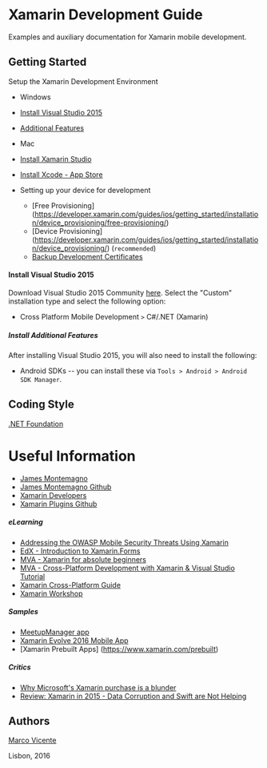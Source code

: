 # Xamarin Development Guide

Examples and auxiliary documentation for Xamarin mobile development.

## Getting Started ##
Setup the Xamarin Development Environment

* Windows
 * [Install Visual Studio 2015](#visual_studio_setup)
 * [Additional Features](#visual_studio_additional_setup)

* Mac
 * [Install Xamarin Studio](https://developer.xamarin.com/guides/ios/getting_started/installation/mac/)
 * [Install Xcode - App Store](https://developer.apple.com/xcode/download/)
 * Setting up your device for development
   *  [Free Provisioning] (https://developer.xamarin.com/guides/ios/getting_started/installation/device_provisioning/free-provisioning/)
    *  [Device Provisioning] (https://developer.xamarin.com/guides/ios/getting_started/installation/device_provisioning/) (`recommended`)
    *  [Backup Development Certificates](https://developer.apple.com/library/ios/documentation/IDEs/Conceptual/AppDistributionGuide/MaintainingCertificates/MaintainingCertificates.html)

<a name="visual_studio_setup"></a>
#### Install Visual Studio 2015 ####
Download Visual Studio 2015 Community [here](https://www.visualstudio.com/downloads/download-visual-studio-vs).
Select the "Custom" installation type and select the following option:
- Cross Platform Mobile Development `>` C#/.NET (Xamarin)

<a name="visual_studio_additional_setup"></a>
##### Install Additional Features #####
After installing Visual Studio 2015, you will also need to install the following:
  - Android SDKs -- you can install these via `Tools > Android > Android SDK Manager`.

## Coding Style ##
[.NET Foundation](https://github.com/dotnet/corefx/blob/master/Documentation/coding-guidelines/coding-style.md)

Useful Information
=================
- [James Montemagno](http://motzcod.es/)
- [James Montemagno Github](https://github.com/jamesmontemagno)
- [Xamarin Developers](https://developer.xamarin.com/)
- [Xamarin Plugins Github](https://github.com/xamarin/plugins)

##### eLearning #####
- [Addressing the OWASP Mobile Security Threats Using Xamarin](https://evolve.xamarin.com/session/56e1ff1efd00c0253cae339e)
- [EdX - Introduction to Xamarin.Forms](https://courses.edx.org/courses/course-v1:Microsoft+DEV215x+1T2016/info)
- [MVA - Xamarin for absolute beginners](https://mva.microsoft.com/en-US/training-courses/xamarin-for-absolute-beginners-16182?l=fPHWqptJC_5705846048)
- [MVA - Cross-Platform Development with Xamarin & Visual Studio Tutorial](https://www.youtube.com/watch?v=LaSPkLJOMlo)
- [Xamarin Cross-Platform Guide](https://developer.xamarin.com/guides/cross-platform/windows/visual-studio/)
- [Xamarin Workshop](https://github.com/XamCommunityWorkshop/SessionsApp)

##### Samples #####
- [MeetupManager app](https://github.com/jamesmontemagno/MeetupManager)
- [Xamarin Evolve 2016 Mobile App](https://github.com/xamarinhq/app-evolve)
- [Xamarin Prebuilt Apps] (https://www.xamarin.com/prebuilt)

##### Critics #####
- [Why Microsoft's Xamarin purchase is a blunder](http://www.zdnet.com/article/microsofts-xamarin-purchase-is-a-blunder/)
- [Review: Xamarin in 2015 - Data Corruption and Swift are Not Helping](http://www.whitneyland.com/2015/07/xamarin-review-2015.html)


## Authors 

[Marco Vicente](https://twitter.com/h_markov_m)

Lisbon, 2016
